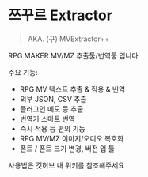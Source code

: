 # 쯔꾸르 Extractor
> AKA. (구) MVExtractor++

RPG MAKER MV/MZ 추출툴/번역툴 입니다.

주요 기능:
 - RPG MV 텍스트 추출 & 적용 & 번역
 - 외부 JSON, CSV 추출
 - 플러그인 메모 등 추출
 - 번역기 스마트 번역
 - 즉시 적용 등 편의 기능
 - RPG MV/MZ 이미지/오디오 복호화
 - 폰트 / 폰트 크기 변경, 버전 업 툴

사용법은 깃허브 내 위키를 참조해주세요